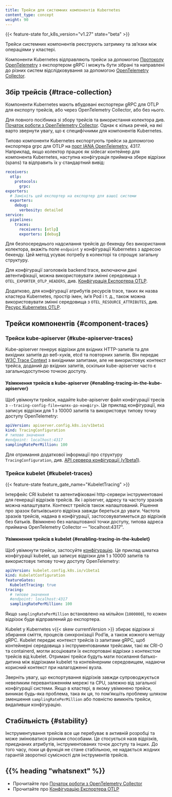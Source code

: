 ```yaml
---
title: Трейси для системних компонентів Kubernetes
content_type: concept
weight: 90
---
```


<!-- overview -->

{{< feature-state for_k8s_version="v1.27" state="beta" >}}

Трейси системних компонентів реєструють затримку та звʼязки між операціями у кластері.

Компоненти Kubernetes відправляють трейси за допомогою [Протоколу OpenTelemetry](https://opentelemetry.io/docs/specs/otlp/) з експортером gRPC і можуть бути зібрані та направлені до різних систем відслідковування за допомогою [OpenTelemetry Collector](https://github.com/open-telemetry/opentelemetry-collector#-opentelemetry-collector).

<!-- body -->

## Збір трейсів {#trace-collection}

Компоненти Kubernetes мають вбудовані експортери gRPC для OTLP для експорту трейсів, або через OpenTelemetry Collector, або без нього.

Для повного посібника зі збору трейсів та використання колектора див. [Початок роботи з OpenTelemetry Collector](https://opentelemetry.io/docs/collector/getting-started/). Однак є кілька речей, на які варто звернути увагу, що є специфічними для компонентів Kubernetes.

Типово компоненти Kubernetes експортують трейси за допомогою експортера grpc для OTLP на
[порт IANA OpenTelemetry](https://www.iana.org/assignments/service-names-port-numbers/service-names-port-numbers.xhtml?search=opentelemetry), 4317. Наприклад, якщо колектор працює як sidecar контейнер для компонента Kubernetes, наступна конфігурація приймача збере відрізки (spans) та відправить їх у стандартний вивід:

```yaml
receivers:
  otlp:
    protocols:
      grpc:
exporters:
  # Замініть цей експортер на експортер для вашої системи
  exporters:
    debug:
      verbosity: detailed
service:
  pipelines:
    traces:
      receivers: [otlp]
      exporters: [debug]
```

Для безпосереднього надсилання трейсів до бекенду без використання колектора, вкажіть поле `endpoint` у конфігурації Kubernetes з адресою бекенду. Цей метод усуває потребу в колекторі та спрощує загальну структуру.

Для конфігурації заголовків backend trace, включаючи дані автентифікації, можна використовувати змінні середовища з `OTEL_EXPORTER_OTLP_HEADERS`, див. [Конфігурація Експортера OTLP](https://opentelemetry.io/docs/languages/sdk-configuration/otlp-exporter/).

Додатково, для конфігурації атрибутів ресурсів trace, таких як назва кластера Kubernetes, простір імен, імʼя Pod і т. д., також можна використовувати змінні середовища з `OTEL_RESOURCE_ATTRIBUTES`, див. [Ресурс Kubernetes OTLP](https://opentelemetry.io/docs/specs/semconv/resource/k8s/).

## Трейси компонентів {#component-traces}

### Трейси kube-apiserver {#kube-apiserver-traces}

Kube-apiserver генерує відрізки для вхідних HTTP-запитів та для вихідних запитів до веб-хуків, etcd та повторних запитів. Він передає [W3C Trace Context](https://www.w3.org/TR/trace-context/) з вихідними запитами, але не використовує контекст трейса, доданий до вхідних запитів, оскільки kube-apiserver часто є загальнодоступною точкою доступу.

#### Увімкнення трейсів в kube-apiserver {#enabling-tracing-in-the-kube-apiserver}

Щоб увімкнути трейси, надайте kube-apiserver файл конфігурації тресів з `--tracing-config-file=<шлях-до-конфігу>`. Це приклад конфігурації, яка записує відрізки для 1 з 10000 запитів та використовує типову точку доступу OpenTelemetry:

```yaml
apiVersion: apiserver.config.k8s.io/v1beta1
kind: TracingConfiguration
# типове значення
#endpoint: localhost:4317
samplingRatePerMillion: 100
```

Для отримання додаткової інформації про структуру `TracingConfiguration`, див. [API сервера конфігурації (v1beta1)](/docs/reference/config-api/apiserver-config.v1beta1/#apiserver-k8s-io-v1beta1-TracingConfiguration).

### Трейси kubelet {#kubelet-traces}

{{< feature-state feature_gate_name="KubeletTracing" >}}

Інтерфейс CRI kubelet та автентифіковані http-сервери інструментовані для генерації відрізків трейсів. Як і apiserver, адресу та частоту зразків можна налаштувати. Контекст трейсів також налаштований. Рішення про зразок батьківського відрізка завжди береться до уваги. Частота зразків трейсів, надана в конфігурації, застосовуватиметься до відрізків без батьків. Ввімкнено без налаштованої точки доступу, типова адреса приймача OpenTelemetry Collector — "localhost:4317".

#### Увімкнення трейсів в kubelet {#enabling-tracing-in-the-kubelet}

Щоб увімкнути трейси, застосуйте [конфігурацію](https://github.com/kubernetes/component-base/blob/release-1.27/tracing/api/v1/types.go). Це приклад шматка конфігурації kubelet, що записує відрізки для 1 з 10000 запитів та використовує типову точку доступу OpenTelemetry:

```yaml
apiVersion: kubelet.config.k8s.io/v1beta1
kind: KubeletConfiguration
featureGates:
  KubeletTracing: true
tracing:
  # типове значення
  #endpoint: localhost:4317
  samplingRatePerMillion: 100
```

Якщо `samplingRatePerMillion` встановлено на мільйон (`1000000`), то кожен відрізок буде відправлений до експортера.

Kubelet у Kubernetes v{{< skew currentVersion >}} збирає відрізки зі збирання сміття, процесів синхронізації Podʼів, а також кожного методу gRPC. Kubelet передає контекст трейсів із запитами gRPC, щоб контейнерні середовища з інструментованими трейсами, такі як CRI-O та containerd, могли асоціювати їх експортовані відрізки з контекстом трейсів від kubelet. Отримані трейси будуть мати посилання батько-дитина між відрізками kubelet та контейнерним середовищем, надаючи корисний контекст при налагодженні вузла.

Зверніть увагу, що експортування відрізків завжди супроводжується невеликим перевантаженням мережі та CPU, залежно від загальної конфігурації системи. Якщо в кластері, в якому увімкнено трейси, виникає будь-яка проблема, така як ця, то помʼякшіть проблему шляхом зменшення `samplingRatePerMillion` або повністю вимкніть трейси, видаливши конфігурацію.

## Стабільність {#stability}

Інструментування трейсів все ще перебуває в активній розробці та може змінюватися різними способами. Це стосується назв відрізків, приєднаних атрибутів, інструментованих точок доступу та інших. До того часу, поки ця функція не стане стабільною, не надається жодних гарантій зворотної сумісності для інструментів трейсів.

## {{% heading "whatsnext" %}}

* Прочитайте про [Початок роботи з OpenTelemetry Collector](https://opentelemetry.io/docs/collector/getting-started/)
* Прочитайте про [Конфігурацію Експортера OTLP](https://opentelemetry.io/docs/languages/sdk-configuration/otlp-exporter/)
